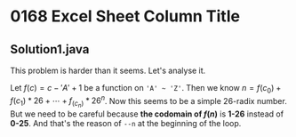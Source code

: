 # 0168 Excel Sheet Column Title

## Solution1.java

This problem is harder than it seems.  Let's analyse it.

Let $f(c) = c - 'A' + 1$ be a function on `'A' ~ 'Z'`.  Then we know $n=f(c_0)+f(c_1)*26+\cdots+f_(c_n)*26^n$.  Now this seems to be a simple 26-radix number.  But we need to be careful because **the codomain of $f(n)$** is **1-26** instead of **0-25**.  And that's the reason of `--n` at the beginning of the loop.